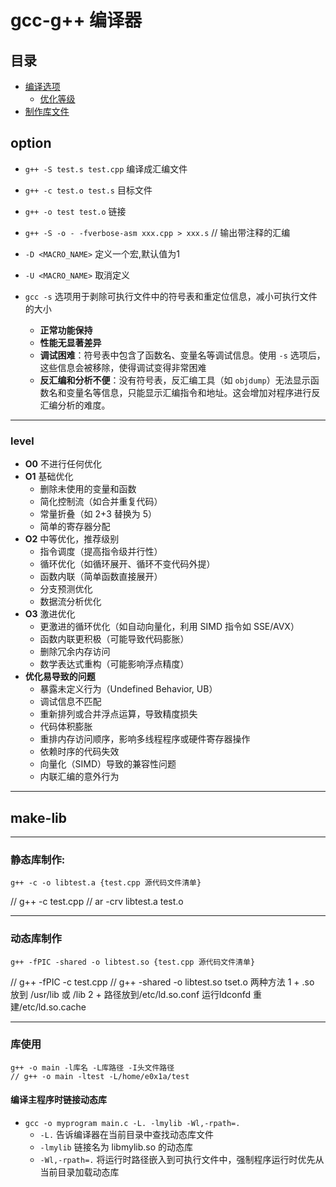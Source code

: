 # gcc-g++ 编译器

## 目录
- [编译选项](#option)
  - [优化等级](#level)
- [制作库文件](#make-lib)

## **option**
- `g++ -S test.s test.cpp`		编译成汇编文件
- `g++ -c test.o test.s`			目标文件
- `g++ -o test test.o`			链接
- `g++ -S -o - -fverbose-asm xxx.cpp > xxx.s`	// 输出带注释的汇编
- `-D <MACRO_NAME>` 定义一个宏,默认值为1
- `-U <MACRO_NAME>` 取消定义

- `gcc -s` 选项用于剥除可执行文件中的符号表和重定位信息，减小可执行文件的大小
  - **正常功能保持**
  - **性能无显著差异**
  - **调试困难**：符号表中包含了函数名、变量名等调试信息。使用 `-s` 选项后，这些信息会被移除，使得调试变得非常困难
  - **反汇编和分析不便**：没有符号表，反汇编工具（如 `objdump`）无法显示函数名和变量名等信息，只能显示汇编指令和地址。这会增加对程序进行反汇编分析的难度。

---

### **level**
  - **O0** 不进行任何优化
  - **O1** 基础优化
    - 删除未使用的变量和函数
	- 简化控制流（如合并重复代码）
	- 常量折叠（如 2+3 替换为 5）
	- 简单的寄存器分配
  - **O2** 中等优化，推荐级别
    - 指令调度（提高指令级并行性）
	- 循环优化（如循环展开、循环不变代码外提）
	- 函数内联（简单函数直接展开）
	- 分支预测优化
	- 数据流分析优化
  - **O3** 激进优化
	- 更激进的循环优化（如自动向量化，利用 SIMD 指令如 SSE/AVX）
	- 函数内联更积极（可能导致代码膨胀）
	- 删除冗余内存访问
	- 数学表达式重构（可能影响浮点精度）
  - **优化易导致的问题**
    - 暴露未定义行为（Undefined Behavior, UB）
	- 调试信息不匹配
	- 重新排列或合并浮点运算，导致精度损失
	- 代码体积膨胀
	- 重排内存访问顺序，影响多线程程序或硬件寄存器操作
	- 依赖时序的代码失效
	- 向量化（SIMD）导致的兼容性问题
	- 内联汇编的意外行为

---

## make-lib

---

### 静态库制作:
	g++ -c -o libtest.a {test.cpp 源代码文件清单}
//	g++ -c test.cpp
//	ar -crv libtest.a test.o

---

### 动态库制作
	g++ -fPIC -shared -o libtest.so {test.cpp 源代码文件清单} 
//	g++ -fPIC -c test.cpp
//	g++ -shared -o libtest.so tset.o
	两种方法
		1 + .so 放到 /usr/lib 或 /lib
		2 + 路径放到/etc/ld.so.conf 运行ldconfd 重建/etc/ld.so.cache

---

### 库使用
	g++ -o main -l库名 -L库路径 -I头文件路径
	// g++ -o main -ltest -L/home/e0x1a/test

#### 编译主程序时链接动态库
- `gcc -o myprogram main.c -L. -lmylib -Wl,-rpath=.`
  - `-L.` 告诉编译器在当前目录中查找动态库文件
  - `-lmylib` 链接名为 libmylib.so 的动态库
  - `-Wl,-rpath=.` 将运行时路径嵌入到可执行文件中，强制程序运行时优先从当前目录加载动态库
